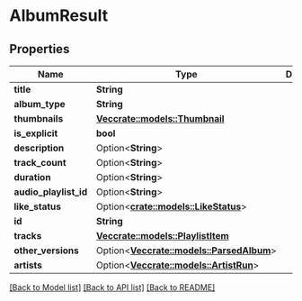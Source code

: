 # AlbumResult

## Properties

Name | Type | Description | Notes
------------ | ------------- | ------------- | -------------
**title** | **String** |  | 
**album_type** | **String** |  | 
**thumbnails** | [**Vec<crate::models::Thumbnail>**](Thumbnail.md) |  | 
**is_explicit** | **bool** |  | 
**description** | Option<**String**> |  | 
**track_count** | Option<**String**> |  | 
**duration** | Option<**String**> |  | 
**audio_playlist_id** | Option<**String**> |  | 
**like_status** | Option<[**crate::models::LikeStatus**](LikeStatus.md)> |  | 
**id** | **String** |  | 
**tracks** | [**Vec<crate::models::PlaylistItem>**](PlaylistItem.md) |  | 
**other_versions** | Option<[**Vec<crate::models::ParsedAlbum>**](ParsedAlbum.md)> |  | 
**artists** | Option<[**Vec<crate::models::ArtistRun>**](ArtistRun.md)> |  | [optional]

[[Back to Model list]](../README.md#documentation-for-models) [[Back to API list]](../README.md#documentation-for-api-endpoints) [[Back to README]](../README.md)


